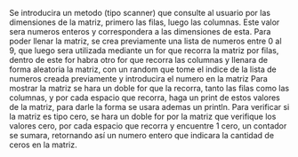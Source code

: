 Se introducira un metodo (tipo scanner) que consulte al usuario por las dimensiones de la matriz, primero las filas, luego las columnas. Este valor sera numeros enteros y correspondera a las dimensiones de esta.
Para poder llenar la matriz, se crea previamente una lista de numeros entre 0 al 9, que luego sera utilizada mediante un for que recorra la matriz por filas, dentro de este for habra otro for que recorra las columnas y llenara de forma aleatoria la matriz, con un random que tome el indice de la lista de numeros creada previamente y introducira el numero en la matriz
Para mostrar la matriz se hara un doble for que la recorra, tanto las filas como las columnas, y por cada espacio que recorra, haga un print de estos valores de la matriz, para darle la forma se usara ademas un println.
Para verificar si la matriz es tipo cero, se hara un doble for por la matriz que verifique los valores cero, por cada espacio que recorra y encuentre 1 cero, un contador se sumara, retornando así un numero entero que indicara la cantidad de ceros en la matriz.
